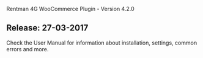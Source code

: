 Rentman 4G WooCommerce Plugin - Version 4.2.0

Release: 27-03-2017
-----------------------------
Check the User Manual for information about installation, settings, common errors and more.
